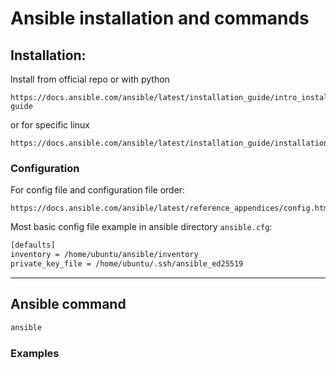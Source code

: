 # Ansible installation and commands

## Installation:

Install from official repo or with python

```
https://docs.ansible.com/ansible/latest/installation_guide/intro_installation.html#installation-guide
```  
or for specific linux  
```
https://docs.ansible.com/ansible/latest/installation_guide/installation_distros.html
```

### Configuration  

For config file and configuration file order:

```
https://docs.ansible.com/ansible/latest/reference_appendices/config.html
```

Most basic config file example in ansible directory `ansible.cfg`:

```sh
[defaults]
inventory = /home/ubuntu/ansible/inventory
private_key_file = /home/ubuntu/.ssh/ansible_ed25519
```
------

## Ansible command

```sh
ansible 
```

### Examples

